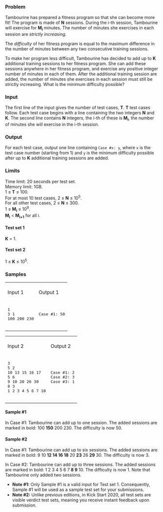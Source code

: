 <div class="problem-statement-string"><h3>Problem</h3> <p>
  Tambourine has prepared a fitness program so that she can become more fit!
  The program is made of <b>N</b> sessions.
  During the i-th session, Tambourine will exercise for <b>M<sub>i</sub></b> minutes.
  The number of minutes she exercises in each session are <i>strictly increasing</i>.
</p><p></p><p>
  The <i>difficulty</i> of her fitness program is equal to the maximum difference in the number of
  minutes between any two consecutive training sessions.
</p><p>
  To make her program less difficult, Tambourine has decided to add up to <b>K</b> additional training sessions to her fitness program.
  She can add these sessions anywhere in her fitness program, and exercise any positive integer number of minutes in each of them.
  After the additional training session are added, the number of minutes she exercises in each session must still be strictly increasing.
  What is the minimum difficulty possible?
</p> <h3>Input</h3> <p>
  The first line of the input gives the number of test cases, <b>T</b>. <b>T</b> test cases follow.
  Each test case begins with a line containing the two integers <b>N</b> and <b>K</b>.
  The second line contains <b>N</b> integers, the i-th of these is <b>M<sub>i</sub></b>, the number
  of minutes she will exercise in the i-th session.
</p> <h3>Output</h3> <p>
  For each test case, output one line containing <code>Case #x: y</code>, where <code>x</code> is the test case number (starting from 1) and <code>y</code> is
  the minimum difficulty possible after up to <b>K</b> additional training sessions are added.
</p> <h3>Limits</h3> <p>
  Time limit: 20 seconds per test set.<br>
  Memory limit: 1GB.<br>
  1 ≤ <b>T</b> ≤ 100.<br>
  For at most 10 test cases, 2 ≤ <b>N</b> ≤ 10<sup>5</sup>.<br>
  For all other test cases, 2 ≤ <b>N</b> ≤ 300.<br>
  1 ≤ <b>M<sub>i</sub></b> ≤ 10<sup>9</sup>.<br> <b>M<sub>i</sub></b> &lt; <b>M<sub>i+1</sub></b> for all i.<br></p> <h4>Test set 1</h4> <p><b>K</b> = 1.
</p> <h4>Test set 2</h4> <p>
  1 ≤ <b>K</b> ≤ 10<sup>5</sup>.<br></p> <h3>Samples</h3> <div class="problem-io-wrapper"><table><tr><td><br> <span class="io-table-header">Input 1</span> <br>&nbsp;
         </td> <td><br> <span class="io-table-header">Output 1</span> <br>&nbsp;
         </td></tr> <tr><td><pre class="io-content">1
3 1
100 200 230
  </pre></td> <td><pre class="io-content">Case #1: 50
  </pre></td></tr></table> <table><tr><td><br> <span class="io-table-header">Input 2</span> <br>&nbsp;
         </td> <td><br> <span class="io-table-header">Output 2</span> <br>&nbsp;
         </td></tr> <tr><td><pre class="io-content">3
5 2
10 13 15 16 17
5 6
9 10 20 26 30
8 3
1 2 3 4 5 6 7 10
  </pre></td> <td><pre class="io-content">Case #1: 2
Case #2: 3
Case #3: 1
  </pre></td></tr></table></div> <h4>
   Sample #1
</h4> <p>
In Case #1: Tambourine can add up to one session. The added sessions are marked in bold:
  100 <b>150</b> 200 230.
  The difficulty is now 50.
</p> <p></p><h4>
   Sample #2
</h4> <p>
In Case #1: Tambourine can add up to six sessions. The added sessions are marked in bold:
  9 10 <b>12 14 16 18</b> 20 <b>23</b> 26 <b>29</b> 30.
  The difficulty is now 3.
</p> <p>
  In Case #2: Tambourine can add up to three sessions. The added sessions are marked in bold:
  1 2 3 4 5 6 7 <b>8 9</b> 10.
  The difficulty is now 1. Note that Tambourine only added two sessions.
</p> <p><ul><li><b>Note #1:</b> Only Sample #1 is a valid input for Test set 1. Consequently, Sample #1 will be
  used as a sample test set for your submissions.</li> <li><b>Note #2:</b> Unlike previous editions, in Kick Start 2020, all test sets are visible verdict test sets, meaning you receive instant feedback upon submission.</li></ul></p></div>
